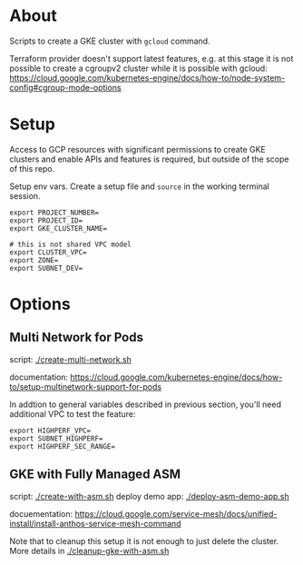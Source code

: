 # About

Scripts to create a GKE cluster with `gcloud` command.

Terraform provider doesn't support latest features, e.g. at this stage it is not possible to create a cgroupv2 cluster while it is possible with gcloud: https://cloud.google.com/kubernetes-engine/docs/how-to/node-system-config#cgroup-mode-options

# Setup

Access to GCP resources with significant permissions to create GKE clusters and enable APIs and features is required, but outside of the scope of this repo.

Setup env vars. Create a setup file and `source` in the working terminal session.
```
export PROJECT_NUMBER=
export PROJECT_ID=
export GKE_CLUSTER_NAME=

# this is not shared VPC model
export CLUSTER_VPC=
export ZONE=
export SUBNET_DEV=
```

# Options

## Multi Network for Pods

script: [./create-multi-network.sh](./create-multi-network.sh)

documentation: https://cloud.google.com/kubernetes-engine/docs/how-to/setup-multinetwork-support-for-pods

In addtion to general variables described in previous section, you'll need additional VPC to test the feature:

```
export HIGHPERF_VPC=
export SUBNET_HIGHPERF=
export HIGHPERF_SEC_RANGE=
```

## GKE with Fully Managed ASM

script: [./create-with-asm.sh](./create-with-asm.sh)
deploy demo app: [./deploy-asm-demo-app.sh](./deploy-asm-demo-app.sh)

docuementation: https://cloud.google.com/service-mesh/docs/unified-install/install-anthos-service-mesh-command

Note that to cleanup this setup it is not enough to just delete the cluster. More details in [./cleanup-gke-with-asm.sh](./cleanup-gke-with-asm.sh)
